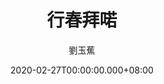 ---
issue: 366
title: 行春拜喏
author: 劉玉蕉
language: 大埔
date: 2020-02-27T00:00:00.000+08:00
topic: 抒懷
difficulty: 2
wikidata: Q131449108
wikidata_link: https://www.wikidata.org/wiki/Q131449108
author_wikidata_link: https://www.wikidata.org/wiki/Q98096359
author_wikidata: Q98096359
---
